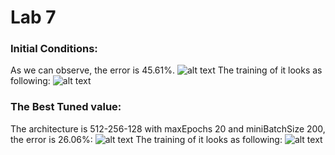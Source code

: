 # Lab 7

### Initial Conditions:
As we can observe, the error is 45.61%. 
![alt text](https://github.com/BZWayne/Robotics-II-Laboratory-Control-and-Modelling/blob/master/laboratory_7/screenshots/init.png) 
The training of it looks as following:
![alt text](https://github.com/BZWayne/Robotics-II-Laboratory-Control-and-Modelling/blob/master/laboratory_7/screenshots/init_train.png)

### The Best Tuned value:
The architecture is 512-256-128 with maxEpochs 20 and miniBatchSize 200, the error is 26.06%:
![alt text](https://github.com/BZWayne/Robotics-II-Laboratory-Control-and-Modelling/blob/master/laboratory_7/screenshots/512-256-128.png)
The training of it looks as following:
![alt text](https://github.com/BZWayne/Robotics-II-Laboratory-Control-and-Modelling/blob/master/laboratory_7/screenshots/512-256-128_train.png)
